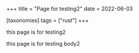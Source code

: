 +++
title = "Page for testing2"
date = 2022-06-03

[taxonomies]
tags = ["rust"]
+++

this page is for testing2

<!-- more -->

this page is for testing body2
